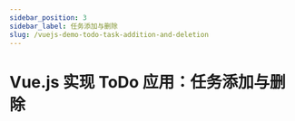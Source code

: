 ```yaml
---
sidebar_position: 3
sidebar_label: 任务添加与删除
slug: /vuejs-demo-todo-task-addition-and-deletion
---
```


# Vue.js 实现 ToDo 应用：任务添加与删除

